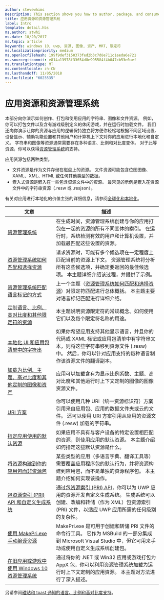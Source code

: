 ```yaml
---
author: stevewhims
Description: This section shows you how to author, package, and consume your app's string, image, and file resources.
title: 应用资源和资源管理系统
label: Intro
template: detail.hbs
ms.author: stwhi
ms.date: 10/20/2017
ms.topic: article
keywords: windows 10, uwp, 资源, 图像, 资产, MRT, 限定符
ms.localizationpriority: medium
ms.openlocfilehash: 199f9def3150373fed2b3c7d8e711c1eeda6e721
ms.sourcegitcommit: e814a13978f33654d8e995584f4b047cb53e0aef
ms.translationtype: MT
ms.contentlocale: zh-CN
ms.lasthandoff: 11/05/2018
ms.locfileid: "6023535"
---
```

# <a name="app-resources-and-the-resource-management-system"></a>应用资源和资源管理系统


本部分向你演示如何创作、打包和使用应用的字符串、图像和文件资源。 例如，你可以打包文件以及含有游戏级别定义的休闲游戏，并在运行时加载文件。 我们还向你演示让你的资源与应用的逻辑保持独立将方便你轻松地根据不同区域设置、设备显示、辅助功能设置和其他用户和计算机上下文对你的应用进行本地化和自定义。 字符串和图像等资源通常需要存在多种语言、比例和对比度变体。 对于此等资源，你可以获得[资源管理系统](resource-management-system.md)的支持。

应用资源包括两种类型。
- 文件资源是作为文件存储在磁盘上的资源。 文件资源可能包含位图图像、XAML、XML、HTML 或任何其他类型的数据。
- 嵌入式资源是嵌入在一些包含资源文件中的资源。 最常见的示例是嵌入在资源文件中的字符串资源（.resw 或 .resjson）。

有关对应用进行本地化的价值主张的详细信息，请参阅[全球化和本地化](../design/globalizing/globalizing-portal.md)。

| 文章 | 描述 |
|---------|-------------|
| [资源管理系统](resource-management-system.md) | 在生成时间，资源管理系统创建与你的应用打包在一起的资源的所有不同变体的索引。 在运行时，系统检测有效的用户和计算机设置，并加载最匹配这些设置的资源。 |
| [资源管理系统如何匹配和选择资源](how-rms-matches-and-chooses-resources.md) | 请求资源时，可能有多个候选项在一定程度上匹配当前的资源上下文。 资源管理系统将分析所有这些候选项，并确定要返回的最佳候选项。 本主题详细介绍该过程，并提供了示例。 |
| [资源管理系统匹配语言标记的方式](how-rms-matches-lang-tags.md) | 上一个主题（[资源管理系统如何匹配和选择资源](how-rms-matches-and-chooses-resources.md)）对限定符匹配进行总体概括。 本主题主要对语言标记匹配进行详细介绍。 |
| [定制语言、比例、高对比度和其他限定符的资源](tailor-resources-lang-scale-contrast.md) | 本主题说明资源限定符的常规概念、如何使用它们以及每个限定符名称的用途。 |
| [本地化 UI 和应用包清单中的字符串](localize-strings-ui-manifest.md) | 如果你希望应用支持其他显示语言，并且你的代码或 XAML 标记或应用包清单中有字符串文本，则将这些字符串移到资源文件 (.resw) 中。 然后，你可以针对应用支持的每种语言制作该资源文件的翻译副本。 |
| [加载为比例、主题、高对比度和其他定制的图像和资产](images-tailored-for-scale-theme-contrast.md) | 应用可以加载含有为显示比例系数、主题、高对比度和其他运行时上下文定制的图像的图像资源文件。 |
| [URI 方案](uri-schemes.md) | 你可以使用几种 URI（统一资源标识符）方案引用来自应用包、应用的数据文件夹或云的文件。 还可以使用 URI 方案引用从应用的资源文件 (.resw) 加载的字符串。 |
| [指定应用使用的默认资源](specify-default-resources-installed.md) | 如果应用不具有与客户设备的特定设置相匹配的资源，则使用应用的默认资源。 本主题介绍如何指定这些默认资源是什么。 |
| [将资源构建到你的应用包而非资源包](build-resources-into-app-package.md) | 某些类型的应用（多语言字典、翻译工具等）需要覆盖应用程序包的默认行为，并将资源构建到应用包，而不是单独的资源程序包。 本主题介绍如何实现该操作。 |
| [包资源索引 (PRI) API 和自定义生成系统](pri-apis-custom-build-systems.md) | 通过[包资源索引 (PRI) API](https://msdn.microsoft.com/library/windows/desktop/mt845690)，你可以为 UWP 应用的资源开发自定义生成系统。 生成系统可以创建、改编和转储（作为 XML）包资源索引 (PRI) 文件，以适应 UWP 应用所需的任何级别的复杂性。 |
| [使用 MakePri.exe 手动编译资源](compile-resources-manually-with-makepri.md) | MakePri.exe 是可用于创建和转储 PRI 文件的命令行工具。 它作为 MSBuild 的一部分集成到 Microsoft Visual Studio 中，但它可用来手动或使用自定义生成系统创建包。 |
| [在旧应用或游戏中使用 Windows 10 资源管理系统](using-mrt-for-converted-desktop-apps-and-games.md) | 通过将你的 .NET 或 Win32 应用或游戏打包为 AppX 包，你可以利用资源管理系统加载为运行时上下文定制的应用资源。 本主题对方法进行了深入描述。 |

另请参阅[磁贴和 toast 通知的语言、比例和高对比度支持](../design/shell/tiles-and-notifications/tile-toast-language-scale-contrast.md)。
